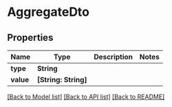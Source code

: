 # AggregateDto

## Properties
Name | Type | Description | Notes
------------ | ------------- | ------------- | -------------
**type** | **String** |  | 
**value** | **[String: String]** |  | 

[[Back to Model list]](../README.md#documentation-for-models) [[Back to API list]](../README.md#documentation-for-api-endpoints) [[Back to README]](../README.md)


